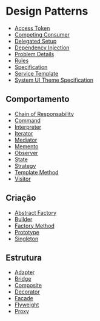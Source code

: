 # Design Patterns

- [Access Token](https://microservices.io/patterns/security/access-token.html)
- [Competing Consumer](https://docs.microsoft.com/pt-br/azure/architecture/patterns/competing-consumers)
- [Delegated Setup](http://xunitpatterns.com/Delegated%20Setup.html)
- [Dependency Injection](https://www.devmedia.com.br/design-patterns-injecao-de-dependencia-com-csharp/23671)
- [Problem Details](https://codeopinion.com/problem-details-for-better-rest-http-api-errors/)
- [Rules](https://www.michael-whelan.net/rules-design-pattern/)
- [Specification](https://en.wikipedia.org/wiki/Specification_pattern)
- [Service Template](https://microservices.io/patterns/service-template.html)
- [System UI Theme Specification](https://system-ui.com/theme)

## Comportamento
- [Chain of Responsability](https://pt.wikipedia.org/wiki/Chain_of_Responsibility)
- [Command](https://pt.wikipedia.org/wiki/Command)
- [Interpreter](https://pt.wikipedia.org/wiki/Interpreter)
- [Iterator](https://pt.wikipedia.org/wiki/Iterador)
- [Mediator](https://pt.wikipedia.org/wiki/Mediator)
- [Memento](https://pt.wikipedia.org/wiki/Memento_(inform%C3%A1tica))
- [Observer](https://pt.wikipedia.org/wiki/Observer)
- [State](https://pt.wikipedia.org/wiki/State)
- [Strategy](https://pt.wikipedia.org/wiki/Strategy)
- [Template Method](https://pt.wikipedia.org/wiki/Template_Method)
- [Visitor](https://pt.wikipedia.org/wiki/Visitor_Pattern)

## Criação
- [Abstract Factory](https://pt.wikipedia.org/wiki/Abstract_Factory)
- [Builder](https://pt.wikipedia.org/wiki/Builder)
- [Factory Method](https://pt.wikipedia.org/wiki/Factory_Method)
- [Prototype](https://pt.wikipedia.org/wiki/Prototype)
- [Singleton](https://pt.wikipedia.org/wiki/Singleton)

## Estrutura
- [Adapter](https://pt.wikipedia.org/wiki/Adapter)
- [Bridge](https://pt.wikipedia.org/wiki/Bridge_(padr%C3%A3o_de_projeto_de_software))
- [Composite](https://pt.wikipedia.org/wiki/Composite)
- [Decorator](https://pt.wikipedia.org/wiki/Decorator)
- [Facade](https://pt.wikipedia.org/wiki/Fa%C3%A7ade)
- [Flyweight](https://pt.wikipedia.org/wiki/Flyweight)
- [Proxy](https://pt.wikipedia.org/wiki/Proxy_(padr%C3%B5es_de_projeto))
